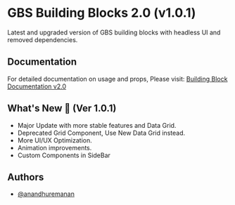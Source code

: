 # GBS Building Blocks 2.0 (v1.0.1)

Latest and upgraded version of GBS building blocks with headless UI and removed dependencies.

## Documentation

For detailed documentation on usage and props, Please visit: [Building Block Documentation v2.0](https://blackmax-designs.gitbook.io/building-block-v2.0)

## What's New 🎉 (Ver 1.0.1)

- Major Update with more stable features and Data Grid.
- Deprecated Grid Component, Use New Data Grid instead.
- More UI/UX Optimization.
- Animation improvements. 
- Custom Components in SideBar

## Authors

- [@anandhuremanan](https://www.github.com/anandhuremanan)
